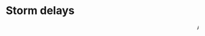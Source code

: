 Storm delays
============

<marquee scrollamount="10">ALL FLIGHTS ON HOLD DUE TO LOCAL WEATHER CONDITIONS: CLOUDED THOUGHTS. HAZY VISION. ATMOSPHERIC PRESSURE. INSTRUMENT MALFUNCTION. INNER TURBULENCE. TAXIWAY CONGESTION. COPILOT ABSENCE. WE APOLOGIZE FOR THE INCONVENIENCE.</marquee>
